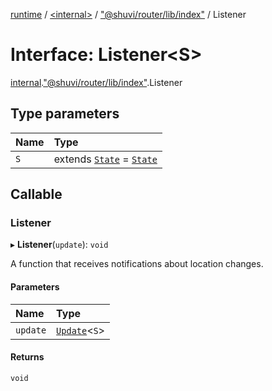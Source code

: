 [runtime](../overview.md) / [<internal\>](../modules/internal_.md) / ["@shuvi/router/lib/index"](../modules/internal_.__Users_user_project_shuvi_packages_router_lib_index_.md) / Listener

# Interface: Listener<S\>

[internal](../modules/internal_.md).["@shuvi/router/lib/index"](../modules/internal_.__Users_user_project_shuvi_packages_router_lib_index_.md).Listener

## Type parameters

| Name | Type |
| :------ | :------ |
| `S` | extends [`State`](../modules/internal_.__Users_user_project_shuvi_packages_router_lib_index_.md#state) = [`State`](../modules/internal_.__Users_user_project_shuvi_packages_router_lib_index_.md#state) |

## Callable

### Listener

▸ **Listener**(`update`): `void`

A function that receives notifications about location changes.

#### Parameters

| Name | Type |
| :------ | :------ |
| `update` | [`Update`](internal_.__Users_user_project_shuvi_packages_router_lib_index_.Update.md)<`S`\> |

#### Returns

`void`
